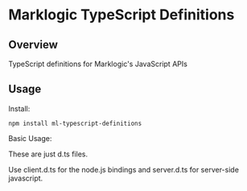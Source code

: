 Marklogic TypeScript Definitions
==

Overview
--

TypeScript definitions for Marklogic's JavaScript APIs

Usage
--

Install:
```
npm install ml-typescript-definitions
```

Basic Usage:

These are just d.ts files.

Use client.d.ts for the node.js bindings and server.d.ts for server-side javascript.
